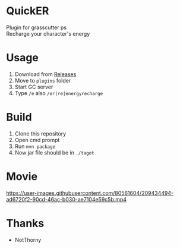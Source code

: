 # QuickER
Plugin for grasscutter ps  
Recharge your character's energy

# Usage
1. Download from [Releases](https://github.com/Yuu-golang/QuickER/releases)
2. Move to `plugins` folder
3. Start GC server
4. Type `/e` also `/er|re|energyrecharge`

# Build
1. Clone this repository
2. Open cmd prompt
3. Run `mvn package`
4. Now jar file should be in `./taget`

# Movie
https://user-images.githubusercontent.com/80561604/209434494-ad6720f2-90cd-46ac-b030-ae7104e59c5b.mp4

# Thanks
- NotThorny

